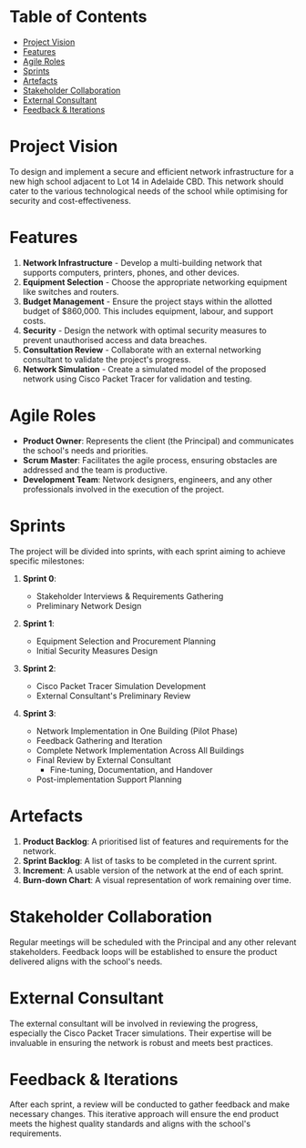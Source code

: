<!-- START doctoc generated TOC please keep comment here to allow auto update -->
<!-- DON'T EDIT THIS SECTION, INSTEAD RE-RUN doctoc TO UPDATE -->
# Table of Contents

- [Project Vision](#project-vision)
- [Features](#features)
- [Agile Roles](#agile-roles)
- [Sprints](#sprints)
- [Artefacts](#artefacts)
- [Stakeholder Collaboration](#stakeholder-collaboration)
- [External Consultant](#external-consultant)
- [Feedback & Iterations](#feedback--iterations)

<!-- END doctoc generated TOC please keep comment here to allow auto update -->

# Project Vision

To design and implement a secure and efficient network infrastructure for a new
high school adjacent to Lot 14 in Adelaide CBD. This network should cater to the
various technological needs of the school while optimising for security and
cost-effectiveness.

# Features

1. **Network Infrastructure** - Develop a multi-building network that supports
   computers, printers, phones, and other devices.
2. **Equipment Selection** - Choose the appropriate networking equipment like
   switches and routers.
3. **Budget Management** - Ensure the project stays within the allotted budget
   of $860,000. This includes equipment, labour, and support costs.
4. **Security** - Design the network with optimal security measures to prevent
   unauthorised access and data breaches.
5. **Consultation Review** - Collaborate with an external networking consultant
   to validate the project's progress.
6. **Network Simulation** - Create a simulated model of the proposed network
   using Cisco Packet Tracer for validation and testing.

# Agile Roles

- **Product Owner**: Represents the client (the Principal) and communicates the
  school's needs and priorities.
- **Scrum Master**: Facilitates the agile process, ensuring obstacles are
  addressed and the team is productive.
- **Development Team**: Network designers, engineers, and any other
  professionals involved in the execution of the project.

# Sprints

The project will be divided into sprints, with each sprint aiming to achieve specific milestones:

1. **Sprint 0**:
   - Stakeholder Interviews & Requirements Gathering
   - Preliminary Network Design

2. **Sprint 1**:
   - Equipment Selection and Procurement Planning
   - Initial Security Measures Design

3. **Sprint 2**:
   - Cisco Packet Tracer Simulation Development
   - External Consultant's Preliminary Review

4. **Sprint 3**:
   - Network Implementation in One Building (Pilot Phase)
   - Feedback Gathering and Iteration
   - Complete Network Implementation Across All Buildings
   - Final Review by External Consultant
      - Fine-tuning, Documentation, and Handover
   - Post-implementation Support Planning

# Artefacts

1. **Product Backlog**: A prioritised list of features and requirements for the
   network.
2. **Sprint Backlog**: A list of tasks to be completed in the current sprint.
3. **Increment**: A usable version of the network at the end of each sprint.
4. **Burn-down Chart**: A visual representation of work remaining over time.

# Stakeholder Collaboration

Regular meetings will be scheduled with the Principal and any other relevant
stakeholders. Feedback loops will be established to ensure the product delivered
aligns with the school's needs.

# External Consultant

The external consultant will be involved in reviewing the progress, especially
the Cisco Packet Tracer simulations. Their expertise will be invaluable in
ensuring the network is robust and meets best practices.

# Feedback & Iterations

After each sprint, a review will be conducted to gather feedback and make
necessary changes. This iterative approach will ensure the end product meets the
highest quality standards and aligns with the school's requirements.
